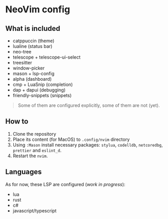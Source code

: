 # NeoVim config

## What is included
- catppuccin (theme)
- lualine (status bar)
- neo-tree
- telescope + telescope-ui-select
- treesitter
- window-picker
- mason + lsp-config
- alpha (dashboard)
- cmp + LuaSnip (completion)
- dap + dapui (debugging)
- friendly-snippets (snippets)

> Some of them are configured explicitly, some of them are not (yet).

## How to
1. Clone the repository 
2. Place its content (for MacOS) to `.config/nvim` directory
3. Using `:Mason` install necessary packages: `stylua`, `codelldb`, `netcoredbg`, `prettier` and `eslint_d`.
4. Restart the `nvim`.

## Languages

As for now, these LSP are configured (_work in progress_):
- lua
- rust
- c#
- javascript/typescript
